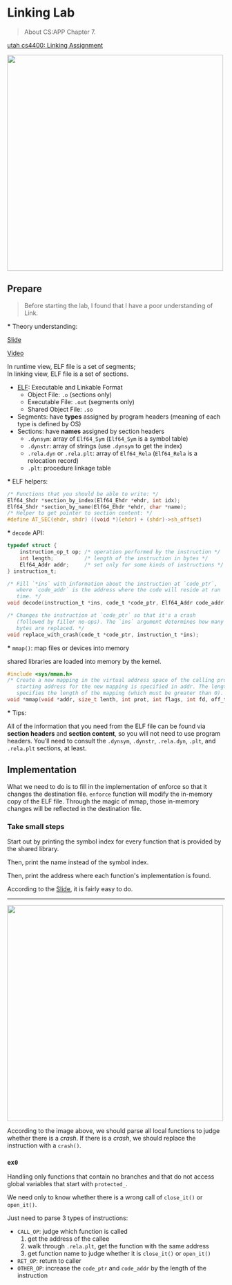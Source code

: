 # Linking Lab

> About CS:APP Chapter 7.

[utah cs4400: Linking Assignment](https://my.eng.utah.edu/~cs4400/linklab.html)

<img src="https://user-images.githubusercontent.com/70138429/182342361-89ee79a0-d4a6-4e1b-a6c3-5c4d3e3b3787.jpg" width="500px">

## Prepare

> Before starting the lab, I found that I have a poor understanding of Link.

<strong>*</strong> Theory understanding:

[Slide](https://my.eng.utah.edu/~cs4400/elf.pdf)

[Video](https://www.youtube.com/watch?v=6cq9T2zvuz4)

In runtime view, ELF file is a set of segments;<br/>
In linking view, ELF file is a set of sections.

* [ELF](https://en.wikipedia.org/wiki/Executable_and_Linkable_Format):
  Executable and Linkable Format
    * Object File: `.o` (sections only)
    * Executable File: `.out` (segments only)
    * Shared Object File: `.so`
* Segments: have **types** assigned by program headers (meaning of each type
  is defined by OS)
* Sections: have **names** assigned by section headers
    * `.dynsym`: array of `Elf64_Sym` (`Elf64_Sym` is a symbol table)
    * `.dynstr`: array of strings (use `.dynsym` to get the index)
    * `.rela.dyn` or `.rela.plt`: array of `Elf64_Rela` (`Elf64_Rela` is a relocation record)
    * `.plt`: procedure linkage table

<strong>*</strong> ELF helpers:

```c
/* Functions that you should be able to write: */
Elf64_Shdr *section_by_index(Elf64_Ehdr *ehdr, int idx);
Elf64_Shdr *section_by_name(Elf64_Ehdr *ehdr, char *name);
/* Helper to get pointer to section content: */
#define AT_SEC(ehdr, shdr) ((void *)(ehdr) + (shdr)->sh_offset)
```

<strong>*</strong> `decode` API:

```c
typedef struct {
    instruction_op_t op; /* operation performed by the instruction */
    int length;          /* length of the instruction in bytes */
    Elf64_Addr addr;     /* set only for some kinds of instructions */
} instruction_t;

/* Fill `*ins` with information about the instruction at `code_ptr`,
   where `code_addr` is the address where the code will reside at run
   time. */
void decode(instruction_t *ins, code_t *code_ptr, Elf64_Addr code_addr);

/* Changes the instruction at `code_ptr` so that it's a crash
   (followed by filler no-ops). The `ins` argument determines how many
   bytes are replaced. */
void replace_with_crash(code_t *code_ptr, instruction_t *ins);
```

<strong>*</strong> `mmap()`: map files or devices into memory

shared libraries are loaded into memory by the kernel.

```c
#include <sys/mman.h>
/* Create a new mapping in the virtual address space of the calling process. The
   starting address for the new mapping is specified in addr. The length argument
   specifies the length of the mapping (which must be greater than 0). */
void *mmap(void *addr, size_t lenth, int prot, int flags, int fd, off_t offset);
```

<strong>*</strong> Tips:

All of the information that you need from the ELF file can be found via
**section headers** and **section content**, so you will not need to use program
headers. You’ll need to consult the `.dynsym`, `.dynstr`, `.rela.dyn`, `.plt`,
and `.rela.plt` sections, at least.

## Implementation

What we need to do is to fill in the implementation of enforce so that it
changes the destination file. `enforce` function will modify the in-memory
copy of the ELF file. Through the magic of mmap, those in-memory changes
will be reflected in the destination file.

### Take small steps

Start out by printing the symbol index for every function that is provided by
the shared library.

Then, print the name instead of the symbol index.

Then, print the address where each function's implementation is found.

According to the [Slide](https://my.eng.utah.edu/~cs4400/elf.pdf), it is fairly
easy to do.

---

<img src="https://user-images.githubusercontent.com/70138429/182309175-ad154769-ca0d-4bfc-8c64-5a136d494fa0.png" width="500px"/>

According to the image above, we should parse all local functions to judge whether
there is a *crash*. If there is a *crash*, we should replace the instruction with
a `crash()`.

### `ex0`

Handling only functions that contain no branches and that do not access global
variables that start with `protected_`.

We need only to know whether there is a wrong call of `close_it()` or `open_it()`.

Just need to parse 3 types of instructions:
* `CALL_OP`: judge which function is called
  1. get the address of the callee
  2. walk through `.rela.plt`, get the function with the same address
  3. get function name to judge whether it is `close_it()` or `open_it()`
* `RET_OP`: return to caller
* `OTHER_OP`: increase the `code_ptr` and `code_addr` by the length of the instruction
